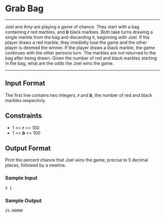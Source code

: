 # Grab Bag

---

Joel and Amy are playing a game of chance. They start with a bag containing __*r*__ red marbles, and __*b*__ black marbles. Both take turns drawing a single marble from the bag and discarding it, beginning with Joel. If the player draws a red marble, they imediatly lose the game and the other player is deemed the winner. If the player draws a black marble, the game continues with the other persons turn. The marbles are *not* returned to the bag after being drawn. Given the number of red and black marbles starting in the bag, what are the odds the Joel wins the game. 

---

## Input Format

The first line contains two integers, __*r*__ and __*b*__, the number of red and black marbles respectivly.

## Constraints

- 1 <= __*r*__ <= 100
- 1 <= __*b*__ <= 100

## Output Format

Print the percent chance that Joel wins the game, precise to 5 decimal places, followed by a newline.

### Sample Input
```
3 1
```

### Sample Output
```
25.00000
```
